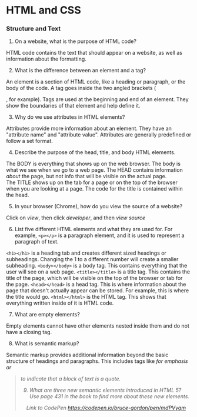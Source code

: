 # HTML and CSS

### Structure and Text

1.  On a website, what is the purpose of HTML code?

HTML code contains the text that should appear on a website, as well as information about the formatting.  

2.  What is the difference between an element and a tag?

An element is a section of HTML code, like a heading or paragraph, or the body of the code.
A tag goes inside the two angled brackets (<p>, for example).  Tags are used at the beginning and end of an element.  They show the boundaries of that element and help define it.    

3.  Why do we use attributes in HTML elements?

Attributes provide more information about an element.  They have an "attribute name" and "attribute value".
Attributes are generally predefined or follow a set format.

4.  Describe the purpose of the head, title, and body HTML elements.

The BODY is everything that shows up on the web browser.  The body is what we see when we go to a web page.
The HEAD contains information *about* the page, but not info that will be visible on the actual page.  
The TITLE shows up on the tab for a page or on the top of the browser when you are looking at a page.  The code for the title is contained within the head.

5.  In your browser (Chrome), how do you view the source of a website?

Click on *view*, then click *developer*, and then *view source*

6.  List five different HTML elements and what they are used for. For example, `<p></p>` is a paragraph element, and it is used to represent a paragraph of text.

`<h1></h1>` is a heading tab and creates different sized headings or subheadings.  Changing the 1 to a different number will create a smaller subheading.
`<body></body>` is a body tag.  This contains everything that the user will see on a web page.
`<title></title>` is a title tag.  This contains the title of the page, which will be visible on the top of the browser or tab for the page.
`<head></head>` is a head tag.  This is where information about the page that doesn't actually appear can be stored.  For example, this is where the title would go.
`<html></html>` is the HTML tag.  This shows that everything written inside of it is HTML code.

7.  What are empty elements?

Empty elements cannot have other elements nested inside them and do not have a closing tag.

8.  What is semantic markup?

Semantic markup provides additional information beyond the basic structure of headings and paragraphs.  This includes tags like <em> for emphasis or <blockquote> to indicate that a block of text is a quote.

9.  What are three new semantic elements introduced in HTML 5? Use page 431 in the book to find more about these new elements.
<header>
<footer>
<article>

*Link to CodePen*
https://codepen.io/bruce-gordon/pen/mdPVygm
